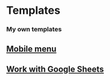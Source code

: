 # Templates 

### My own templates

## [Mobile menu](/templates/mobile-menu/)

## [Work with Google Sheets](/templates/work-with-GoogleSheets/)
